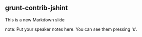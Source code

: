 ##  grunt-contrib-jshint

This is a new Markdown slide

note:
    Put your speaker notes here.
    You can see them pressing 's'.
